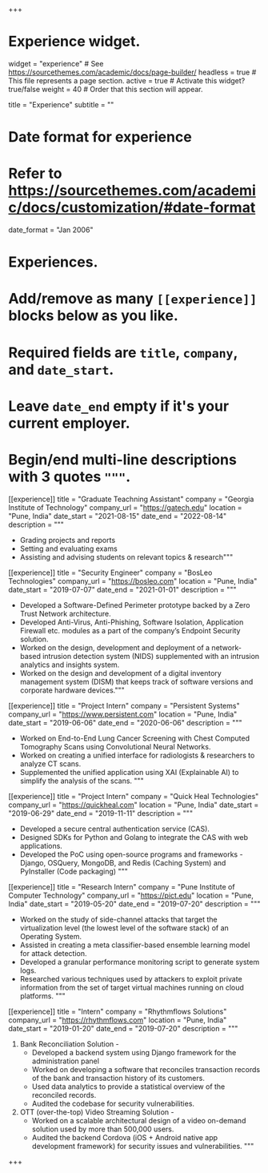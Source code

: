 +++
# Experience widget.
widget = "experience"  # See https://sourcethemes.com/academic/docs/page-builder/
headless = true  # This file represents a page section.
active = true  # Activate this widget? true/false
weight = 40  # Order that this section will appear.

title = "Experience"
subtitle = ""

# Date format for experience
#   Refer to https://sourcethemes.com/academic/docs/customization/#date-format
date_format = "Jan 2006"

# Experiences.
#   Add/remove as many `[[experience]]` blocks below as you like.
#   Required fields are `title`, `company`, and `date_start`.
#   Leave `date_end` empty if it's your current employer.
#   Begin/end multi-line descriptions with 3 quotes `"""`.
[[experience]]
  title = "Graduate Teachning Assistant"
  company = "Georgia Institute of Technology"
  company_url = "https://gatech.edu"
  location = "Pune, India"
  date_start = "2021-08-15"
  date_end = "2022-08-14"
  description = """
   - Grading projects and reports
   - Setting and evaluating exams
   - Assisting and advising students on relevant topics & research"""

[[experience]]
  title = "Security Engineer"
  company = "BosLeo Technologies"
  company_url = "https://bosleo.com"
  location = "Pune, India"
  date_start = "2019-07-07"
  date_end = "2021-01-01"
  description = """
   -  Developed a Software-Defined Perimeter prototype backed by a Zero Trust Network architecture. 
   - Developed Anti-Virus, Anti-Phishing, Software Isolation, Application Firewall etc. modules as a part of the company’s Endpoint Security solution.
   - Worked on the design, development and deployment of a network-based intrusion detection system (NIDS) supplemented with an intrusion analytics and insights system.
   - Worked on the design and development of a digital inventory management system (DISM) that keeps track of software versions and corporate hardware devices."""


[[experience]]
  title = "Project Intern"
  company = "Persistent Systems"
  company_url = "https://www.persistent.com"
  location = "Pune, India"
  date_start = "2019-06-06"
  date_end = "2020-06-06"
  description = """
  -  Worked on End-to-End Lung Cancer Screening with Chest Computed Tomography Scans using Convolutional Neural Networks.
  - Worked on creating a unified interface for radiologists & researchers to analyze CT scans.
  - Supplemented the unified application using XAI (Explainable AI) to simplify the analysis of the scans.
  """
  
[[experience]]
  title = "Project Intern"
  company = "Quick Heal Technologies"
  company_url = "https://quickheal.com"
  location = "Pune, India"
  date_start = "2019-06-29"
  date_end = "2019-11-11"
  description = """
  - Developed a secure central authentication service (CAS).
  - Designed SDKs for Python and Golang to integrate the CAS with web applications.
  - Developed the PoC using open-source programs and frameworks - Django, OSQuery, MongoDB, and Redis (Caching System) and PyInstaller (Code packaging)
  """


[[experience]]
  title = "Research Intern"
  company = "Pune Institute of Computer Technology"
  company_url = "https://pict.edu"
  location = "Pune, India"
  date_start = "2019-05-20"
  date_end = "2019-07-20"
  description = """
  - Worked on the study of side-channel attacks that target the virtualization level (the lowest level of the software stack) of an Operating System.
  - Assisted in creating a meta classifier-based ensemble learning model for attack detection.
  - Developed a granular performance monitoring script to generate system logs.
  - Researched various techniques used by attackers to exploit private information from the set of target virtual machines running on cloud platforms.
  """


[[experience]]
  title = "Intern"
  company = "Rhythmflows Solutions"
  company_url = "https://rhythmflows.com"
  location = "Pune, India"
  date_start = "2019-01-20"
  date_end = "2019-07-20"
  description = """
  1. Bank Reconciliation Solution -
      - Developed a backend system using Django framework for the administration panel
      - Worked on developing a software that reconciles transaction records of the bank and transaction history of its customers.
      - Used data analytics to provide a statistical overview of the reconciled records.
      - Audited the codebase for security vulnerabilities.
  2. OTT (over-the-top) Video Streaming Solution -
      - Worked on a scalable architectural design of a video on-demand solution used by more than 500,000 users.
      - Audited the backend Cordova (iOS + Android native app development framework) for security issues and vulnerabilities.
  """


+++
